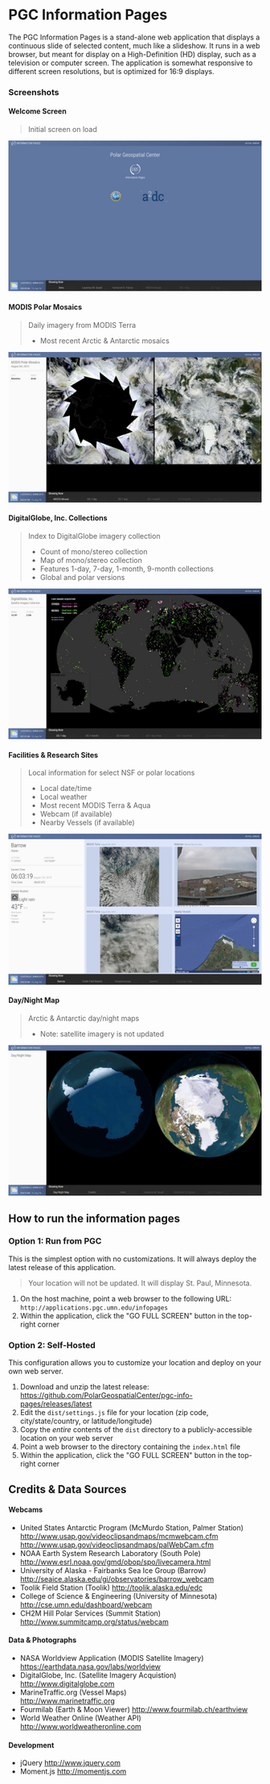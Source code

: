 # PGC Information Pages
The PGC Information Pages is a stand-alone web application that displays a continuous slide of selected content, much like a slideshow. It runs in a web browser, but meant for display on a High-Definition (HD) display, such as a television or computer screen. The application is somewhat responsive to different screen resolutions, but is optimized for 16:9 displays.
### Screenshots
#### Welcome Screen
> Initial screen on load
 
![Welcome Screen](/images/ss-welcome.jpg "Welcome Screen")

#### MODIS Polar Mosaics
> Daily imagery from MODIS Terra
> * Most recent Arctic & Antarctic mosaics

![MODIS Polar Mosaics](/images/ss-modis.jpg "MODIS Polar Mosaics")

#### DigitalGlobe, Inc. Collections
> Index to DigitalGlobe imagery collection
> * Count of mono/stereo collection
> * Map of mono/stereo collection
> * Features 1-day, 7-day, 1-month, 9-month collections
> * Global and polar versions

![DigitalGlobe Collection 7-Day](/images/ss-dg-7day.jpg "DigitalGlobe Collection 7-Day")

#### Facilities & Research Sites
> Local information for select NSF or polar locations
> * Local date/time
> * Local weather
> * Most recent MODIS Terra & Aqua
> * Webcam (if available)
> * Nearby Vessels (if available)

![Barrow, Alaska](/images/ss-site-barrow.jpg "Barrow, Alaska")

#### Day/Night Map
> Arctic & Antarctic day/night maps
> * Note: satellite imagery is not updated

![Day/Night](/images/ss-daynight.jpg "Day/Night")

## How to run the information pages
### Option 1: Run from PGC
This is the simplest option with no customizations. It will always deploy the latest release of this application.
> Your location will not be updated. It will display St. Paul, Minnesota.

1. On the host machine, point a web browser to the following URL:   
`http://applications.pgc.umn.edu/infopages`
2. Within the application, click the "GO FULL SCREEN" button in the top-right corner

### Option 2: Self-Hosted
This configuration allows you to customize your location and deploy on your own web server.

1. Download and unzip the latest release:   
 https://github.com/PolarGeospatialCenter/pgc-info-pages/releases/latest
2. Edit the `dist/settings.js` file for your location (zip code, city/state/country, or latitude/longitude)
3. Copy the *entire* contents of the `dist` directory to a publicly-accessible location on your web server
4. Point a web browser to the directory containing the `index.html` file
5. Within the application, click the "GO FULL SCREEN" button in the top-right corner

## Credits & Data Sources
#### Webcams
* United States Antarctic Program (McMurdo Station, Palmer Station)
  http://www.usap.gov/videoclipsandmaps/mcmwebcam.cfm
  http://www.usap.gov/videoclipsandmaps/palWebCam.cfm
* NOAA Earth System Research Laboratory (South Pole)
  http://www.esrl.noaa.gov/gmd/obop/spo/livecamera.html
* University of Alaska - Fairbanks Sea Ice Group (Barrow)
  http://seaice.alaska.edu/gi/observatories/barrow_webcam
* Toolik Field Station (Toolik)
  http://toolik.alaska.edu/edc
* College of Science & Engineering (University of Minnesota)
  http://cse.umn.edu/dashboard/webcam
* CH2M Hill Polar Services (Summit Station)
  http://www.summitcamp.org/status/webcam


#### Data & Photographs
* NASA Worldview Application (MODIS Satellite Imagery)
  https://earthdata.nasa.gov/labs/worldview
* DigitalGlobe, Inc. (Satellite Imagery Acquistion)
  http://www.digitalglobe.com
* MarineTraffic.org (Vessel Maps)  
  http://www.marinetraffic.org
* Fourmilab (Earth & Moon Viewer)
  http://www.fourmilab.ch/earthview
* World Weather Online (Weather API)
  http://www.worldweatheronline.com

#### Development
* jQuery
  http://www.jquery.com
* Moment.js
  http://momentjs.com
